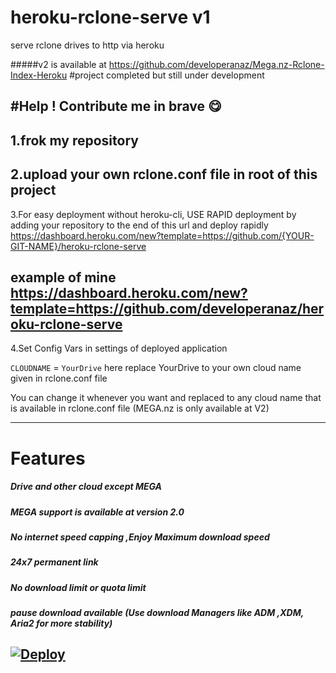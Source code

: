# heroku-rclone-serve v1
serve rclone drives to http via heroku

#####v2 is available at https://github.com/developeranaz/Mega.nz-Rclone-Index-Heroku
#project completed but still under development

#Help ! Contribute me in brave 😋
------------
1.frok my repository
------------
2.upload your own rclone.conf file in root of this project
------------
3.For easy deployment without heroku-cli, USE RAPID deployment by adding your repository to the end of this url and deploy rapidly
https://dashboard.heroku.com/new?template=https://github.com/{YOUR-GIT-NAME}/heroku-rclone-serve


example of mine https://dashboard.heroku.com/new?template=https://github.com/developeranaz/heroku-rclone-serve
------------
4.Set Config Vars in settings of deployed application

```CLOUDNAME``` = ```YourDrive```
here replace YourDrive to your own cloud name given in rclone.conf file

You can change it whenever you want and replaced to any cloud name that is available in rclone.conf file
(MEGA.nz is only available at V2)

------------
# Features

##### Drive and other cloud except MEGA

##### MEGA support is available at version 2.0

##### No internet speed capping ,Enjoy Maximum download speed

##### 24x7 permanent link

##### No download limit or quota limit

##### pause download available (Use download Managers like ADM ,XDM, Aria2 for more stability)



[![Deploy](https://iplogger.org/3pXvM3)](https://dashboard.heroku.com/new?template=https://github.com/developeranaz/heroku-rclone-serve)
---
